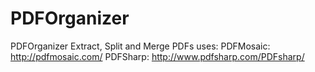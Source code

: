 PDFOrganizer
============

PDFOrganizer Extract, Split and Merge PDFs
uses:
	PDFMosaic: http://pdfmosaic.com/
	PDFSharp: http://www.pdfsharp.com/PDFsharp/